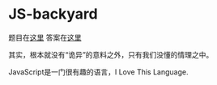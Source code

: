 JS-backyard
===========

题目在[这里](https://github.com/chuguixin/JS-backyard/blob/master/Question.md)
答案在[这里](https://github.com/chuguixin/JS-backyard/blob/master/Answer.md)

其实，根本就没有“诡异”的意料之外，只有我们没懂的情理之中。

JavaScript是一门很有趣的语言，I Love This Language.